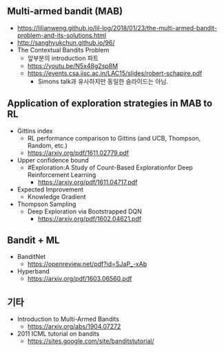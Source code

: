 ## Multi-armed bandit (MAB)
  * https://lilianweng.github.io/lil-log/2018/01/23/the-multi-armed-bandit-problem-and-its-solutions.html
  * http://sanghyukchun.github.io/96/
  * The Contextual Bandits Problem
    * 앞부분의 introduction 파트
    * https://youtu.be/N5x48g2sp8M
    * https://events.csa.iisc.ac.in/LAC15/slides/robert-schapire.pdf
      * Simons talk과 유사하지만 동일한 슬라이드는 아님.

## Application of exploration strategies in MAB to RL
  * Gittins index
    * RL performance comparison to Gittins (and UCB, Thompson, Random, etc.)
    * https://arxiv.org/pdf/1611.02779.pdf
  * Upper confidence bound
    * #Exploration:A Study of Count-Based Explorationfor Deep Reinforcement Learning
      * https://arxiv.org/pdf/1611.04717.pdf
  * Expected Improvement
    * Knowledge Gradient
  * Thompson Sampling
    * Deep Exploration via Bootstrapped DQN
      * https://arxiv.org/pdf/1602.04621.pdf

## Bandit + ML
* BanditNet
  * https://openreview.net/pdf?id=SJaP_-xAb
* Hyperband
  * https://arxiv.org/pdf/1603.06560.pdf
  
## 기타
  * Introduction to Multi-Armed Bandits
    * https://arxiv.org/abs/1904.07272
  * 2011 ICML tutorial on bandits
    * https://sites.google.com/site/banditstutorial/
